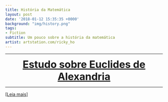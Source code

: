 ```yaml
---
title: História da Matemática
layout: post
date: '2018-01-12 15:35:35 +0000'
background: "img/history.png"
tags:
- Fiction
subtitle: Um pouco sobre a história da matemática
artist: artstation.com/ricky_ho
---
```


***

<center><font size="6" color="#76asaf">
<a href="/posts/27-08-2019/post1">
<b>Estudo sobre Euclides de Alexandria</b>
</a></font></center>

***

[[Leia mais]](/posts/27-08-2019/post1)